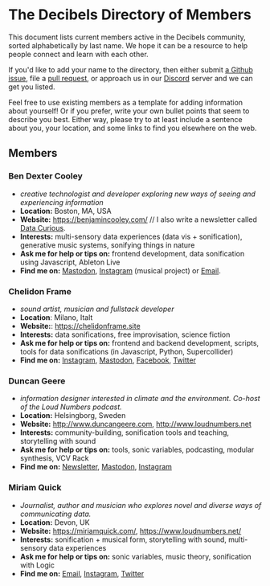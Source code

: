 # The Decibels Directory of Members

This document lists current members active in the Decibels community, sorted alphabetically by last name. We hope it can be a resource to help people connect and learn with each other. 

If you'd like to add your name to the directory, then either submit [a Github issue](https://github.com/Decibels-Sonification/sonification-resources/issues), file a [pull request](https://github.com/Decibels-Sonification/sonification-resources/pulls), or approach us in our [Discord](http://decibels.community) server and we can get you listed.

Feel free to use existing members as a template for adding information about yourself! Or if you prefer, write your own bullet points that seem to describe you best. Either way, please try to at least include a sentence about you, your location, and some links to find you elsewhere on the web.

## Members

### Ben Dexter Cooley
- *creative technologist and developer exploring new ways of seeing and experiencing information*
- **Location:** Boston, MA, USA
- **Website:** https://benjamincooley.com/ // I also write a newsletter called [Data Curious](https://datacurious.substack.com/).
- **Interests:** multi-sensory data experiences (data vis + sonification), generative music systems, sonifying things in nature
- **Ask me for help or tips on:** frontend development, data sonification using Javascript, Ableton Live
- **Find me on:** [Mastodon](https://vis.social/@bendexter), [Instagram](https://www.instagram.com/st.silva.music/) (musical project) or [Email](mailto:benjamincooley94@gmail.com).


### Chelidon Frame
- *sound artist, musician and fullstack developer*
- **Location**: Milano, Italt
- **Website:**: https://chelidonframe.site
- **Interests:** data sonifications, free improvisation, science fiction
- **Ask me for help or tips on:** frontend and backend development, scripts, tools for data sonifications (in Javascript, Python, Supercollider)
- **Find me on:** [Instagram](https://www.instagram.com/chelidonframe/), [Mastodon](https://mastodon.uno/@chelidonframe), [Facebook](https://www.facebook.com/ChelidonFrame), [Twitter](https://twitter.com/chelidonframe/)

### Duncan Geere
- *information designer interested in climate and the environment. Co-host of the Loud Numbers podcast.*
- **Location:** Helsingborg, Sweden
- **Website:** http://www.duncangeere.com, http://www.loudnumbers.net
- **Interests:** community-building, sonification tools and teaching, storytelling with sound
- **Ask me for help or tips on:** tools, sonic variables, podcasting, modular synthesis, VCV Rack
- **Find me on:** [Newsletter](http://buttondown.email/duncangeere), [Mastodon](https://vis.social/@duncangeere), [Instagram](http://instagram.com/duncan_geere) 

### Miriam Quick
- *Journalist, author and musician who explores novel and diverse ways of communicating data.*
- **Location:** Devon, UK
- **Website:** https://miriamquick.com/, https://www.loudnumbers.net/
- **Interests:** sonification + musical form, storytelling with sound, multi-sensory data experiences
- **Ask me for help or tips on:** sonic variables, music theory, sonification with Logic
- **Find me on:** [Email](mailto:miriamquick@gmail.com), [Instagram](https://www.instagram.com/miriam_quick/), [Twitter](https://twitter.com/miriamquick)
